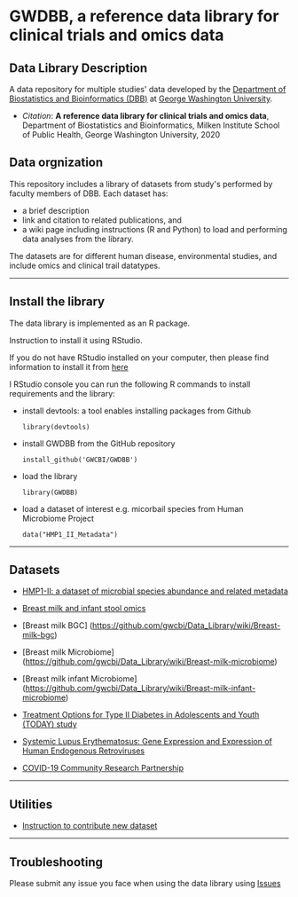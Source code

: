 # GWDBB, a reference data library for clinical trials and omics data

## Data Library Description ##

A data repository for multiple studies' data developed by the [Department of Biostatistics and Bioinformatics (DBB)](https://publichealth.gwu.edu/departments/biostatistics-and-bioinformatics) at [George Washington University](https://www.gwu.edu/). 

* *Citation*: **A reference data library for clinical trials and omics data**, Department of Biostatistics and Bioinformatics, Milken Institute School of Public Health, George Washington University, 2020 

## Data orgnization ##
This repository includes a library of datasets from study's performed by faculty members of DBB. 
Each dataset has:
* a brief description
* link and citation to related publications, and
* a wiki page including instructions (R and Python) to load and performing data analyses from the library. 

The datasets are for different human disease, environmental studies, and include omics and clinical trail datatypes. 

--------------------------------------------

## Install the library ##

The data library is implemented as an R package.

Instruction to install it using RStudio.

If you do not have RStudio installed on your computer, then please find information to install it from [here](https://rstudio.com/products/rstudio/download/)

I RStudio console you can run the following R commands to install requirements and the library:

* install devtools: a tool enables installing packages from Github

  ```library(devtools)```

* install GWDBB from the GitHub repository 

  ```install_github('GWCBI/GWDBB')```

* load the library

  ```library(GWDBB)```

* load a dataset of interest e.g. micorbail species from Human Microbiome Project

  ```data("HMP1_II_Metadata")```

--------------------------------------------

## Datasets ##
* [HMP1-II: a dataset of microbial species abundance and related metadata](https://github.com/gwcbi/Data_Library/wiki/HMP1-II)
* [Breast milk and infant stool omics](https://github.com/gwcbi/Data_Library/wiki/Breast-milk-infant-stool-omics)

* [Breast milk BGC] (https://github.com/gwcbi/Data_Library/wiki/Breast-milk-bgc)

* [Breast milk Microbiome] (https://github.com/gwcbi/Data_Library/wiki/Breast-milk-microbiome)

* [Breast milk infant Microbiome] (https://github.com/gwcbi/Data_Library/wiki/Breast-milk-infant-microbiome)

* [Treatment Options for Type II Diabetes in Adolescents and Youth (TODAY) study](https://github.com/gwcbi/GWDBB/wiki/The-Treatment-Options-for-Type-II-Diabetes-and-Youth-Study)
* [Systemic Lupus Erythematosus: Gene Expression and Expression of Human Endogenous Retroviruses](https://github.com/gwcbi/GWDBB/wiki/Systemic-Lupus-Erythematosus)
* [COVID-19 Community Research Partnership](https://github.com/gwcbi/GWDBB/wiki/The-COVID-19-Community-Research-Partnership)

--------------------------------------------

## Utilities ##
* [Instruction to contribute new dataset](https://github.com/gwcbi/GWDBB/wiki/Instruction-to-contribute-new-dataset)

--------------------------------------------

## Troubleshooting ##

Please submit any issue you face when using the data library using [Issues](https://github.com/gwcbi/GWDBB/issues)
 

